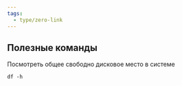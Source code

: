 ```yaml
---
tags:
  - type/zero-link
---
```

## Полезные команды
Посмотреть общее свободно дисковое место в системе
```shell
df -h
```